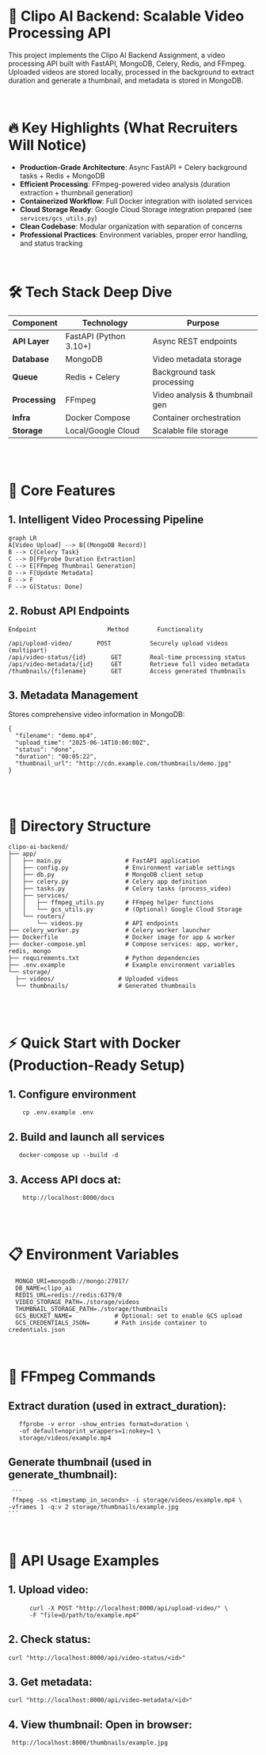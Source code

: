 # 🚀 Clipo AI Backend: Scalable Video Processing API

This project implements the Clipo AI Backend Assignment, a video processing API built with FastAPI, MongoDB, Celery, Redis, and FFmpeg. Uploaded videos are stored locally, processed in the background to extract duration and generate a thumbnail, and metadata is stored in MongoDB.


<br>



#  🔥 Key Highlights (What Recruiters Will Notice)

- **Production-Grade Architecture**: Async FastAPI + Celery background tasks + Redis + MongoDB
- **Efficient Processing**: FFmpeg-powered video analysis (duration extraction + thumbnail generation)
- **Containerized Workflow**: Full Docker integration with isolated services
- **Cloud Storage Ready**: Google Cloud Storage integration prepared (see `services/gcs_utils.py`)
- **Clean Codebase**: Modular organization with separation of concerns
- **Professional Practices**: Environment variables, proper error handling, and status tracking

<br>

# 🛠 Tech Stack Deep Dive

| Component       | Technology             | Purpose                          |
|-----------------|------------------------|----------------------------------|
| **API Layer**   | FastAPI (Python 3.10+) | Async REST endpoints             |
| **Database**    | MongoDB                | Video metadata storage           |
| **Queue**       | Redis + Celery         | Background task processing       |
| **Processing**  | FFmpeg                 | Video analysis & thumbnail gen   |
| **Infra**       | Docker Compose         | Container orchestration          |
| **Storage**     | Local/Google Cloud     | Scalable file storage            |



<br>
<br>

  
#  🌟 Core Features

## 1. Intelligent Video Processing Pipeline
```mermaid
graph LR
A[Video Upload] --> B[(MongoDB Record)]
B --> C{Celery Task}
C --> D[FFprobe Duration Extraction]
C --> E[FFmpeg Thumbnail Generation]
D --> F[Update Metadata]
E --> F
F --> G[Status: Done]
```



## 2. Robust API Endpoints

```
Endpoint                    Method	      Functionality

/api/upload-video/	     POST   	    Securely upload videos (multipart)
/api/video-status/{id}	     GET	    Real-time processing status
/api/video-metadata/{id}     GET	    Retrieve full video metadata
/thumbnails/{filename}	     GET	    Access generated thumbnails
```

## 3. Metadata Management
Stores comprehensive video information in MongoDB:

```
{
  "filename": "demo.mp4",
  "upload_time": "2025-06-14T10:00:00Z",
  "status": "done",
  "duration": "00:05:22",
  "thumbnail_url": "http://cdn.example.com/thumbnails/demo.jpg"
}
```


<br>
<br>
  
# 📂 Directory Structure
  ```
  clipo-ai-backend/
├── app/
│   ├── main.py                  # FastAPI application
│   ├── config.py                # Environment variable settings
│   ├── db.py                    # MongoDB client setup
│   ├── celery.py                # Celery app definition
│   ├── tasks.py                 # Celery tasks (process_video)
│   ├── services/
│   │   ├── ffmpeg_utils.py      # FFmpeg helper functions
│   │   └── gcs_utils.py         # (Optional) Google Cloud Storage
│   └── routers/
│       └── videos.py            # API endpoints
├── celery_worker.py             # Celery worker launcher
├── Dockerfile                   # Docker image for app & worker
├── docker-compose.yml           # Compose services: app, worker, redis, mongo
├── requirements.txt             # Python dependencies
├── .env.example                 # Example environment variables
└── storage/
    ├── videos/                  # Uploaded videos
    └── thumbnails/              # Generated thumbnails
```

<br>
<br>


# ⚡ Quick Start with Docker (Production-Ready Setup)

 
## 1. Configure environment
 ```
     cp .env.example .env
```
 
## 2. Build and launch all services
  ```
     docker-compose up --build -d
  ```

## 3. Access API docs at:
  ```
      http://localhost:8000/docs
  ``` 

<br>
<br>


#  📋 Environment Variables
   ```
     MONGO_URI=mongodb://mongo:27017/
     DB_NAME=clipo_ai
     REDIS_URL=redis://redis:6379/0
     VIDEO_STORAGE_PATH=./storage/videos
     THUMBNAIL_STORAGE_PATH=./storage/thumbnails
     GCS_BUCKET_NAME=            # Optional: set to enable GCS upload
     GCS_CREDENTIALS_JSON=       # Path inside container to credentials.json
   ```


<br>

# 🔧 FFmpeg Commands
  ## Extract duration (used in extract_duration):
  ```
     ffprobe -v error -show_entries format=duration \
     -of default=noprint_wrappers=1:nokey=1 \
     storage/videos/example.mp4
  ```

  ## Generate thumbnail (used in generate_thumbnail):
     ```
     ffmpeg -ss <timestamp_in_seconds> -i storage/videos/example.mp4 \
    -vframes 1 -q:v 2 storage/thumbnails/example.jpg
    ```

<br>

# 🔄 API Usage Examples

 ## 1. Upload video:
  ```
        curl -X POST "http://localhost:8000/api/upload-video/" \
        -F "file=@/path/to/example.mp4"
   ```

## 2. Check status:
  ```
  curl "http://localhost:8000/api/video-status/<id>"
  ```

## 3. Get metadata:
   ```
   curl "http://localhost:8000/api/video-metadata/<id>"
   ```

## 4. View thumbnail:  Open in browser:  
  ```
   http://localhost:8000/thumbnails/example.jpg
  ```

          
